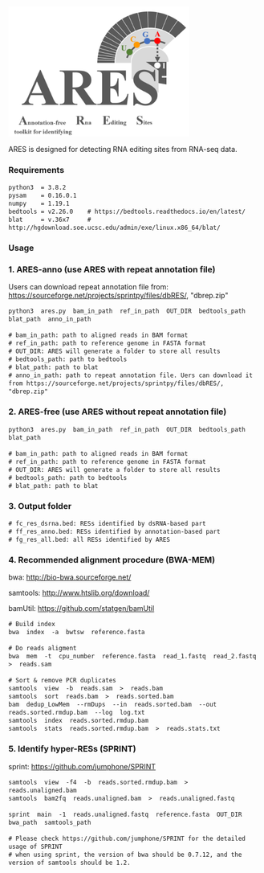 <img src="https://github.com/jumphone/PhenoPro/raw/master/IMG/ARES_logo_text.png" width="360">

ARES is designed for detecting RNA editing sites from RNA-seq data.

### Requirements

    python3  = 3.8.2
    pysam    = 0.16.0.1
    numpy    = 1.19.1
    bedtools = v2.26.0    # https://bedtools.readthedocs.io/en/latest/
    blat     = v.36x7     # http://hgdownload.soe.ucsc.edu/admin/exe/linux.x86_64/blat/



### Usage

### 1. ARES-anno (use ARES with repeat annotation file)

Users can download repeat annotation file from: https://sourceforge.net/projects/sprintpy/files/dbRES/, "dbrep.zip"
    
    python3  ares.py  bam_in_path  ref_in_path  OUT_DIR  bedtools_path  blat_path  anno_in_path
    
    # bam_in_path: path to aligned reads in BAM format
    # ref_in_path: path to reference genome in FASTA format
    # OUT_DIR: ARES will generate a folder to store all results
    # bedtools_path: path to bedtools
    # blat_path: path to blat
    # anno_in_path: path to repeat annotation file. Uers can download it from https://sourceforge.net/projects/sprintpy/files/dbRES/, "dbrep.zip"
 
 
### 2. ARES-free (use ARES without repeat annotation file)    
    
    
    python3  ares.py  bam_in_path  ref_in_path  OUT_DIR  bedtools_path  blat_path 
    
    # bam_in_path: path to aligned reads in BAM format
    # ref_in_path: path to reference genome in FASTA format
    # OUT_DIR: ARES will generate a folder to store all results
    # bedtools_path: path to bedtools
    # blat_path: path to blat

### 3. Output folder

    # fc_res_dsrna.bed: RESs identified by dsRNA-based part
    # ff_res_anno.bed: RESs identified by annotation-based part
    # fg_res_all.bed: all RESs identified by ARES


### 4. Recommended alignment procedure (BWA-MEM)

bwa: http://bio-bwa.sourceforge.net/

samtools: http://www.htslib.org/download/

bamUtil: https://github.com/statgen/bamUtil
    
    # Build index
    bwa  index  -a  bwtsw  reference.fasta 
    
    # Do reads aligment
    bwa  mem  -t  cpu_number  reference.fasta  read_1.fastq  read_2.fastq  >  reads.sam

    # Sort & remove PCR duplicates
    samtools  view  -b  reads.sam  >  reads.bam
    samtools  sort  reads.bam  >  reads.sorted.bam
    bam  dedup_LowMem  --rmDups  --in  reads.sorted.bam  --out  reads.sorted.rmdup.bam  --log  log.txt 
    samtools  index  reads.sorted.rmdup.bam 
    samtools  stats  reads.sorted.rmdup.bam  >  reads.stats.txt   
   
   
### 5. Identify hyper-RESs (SPRINT)

sprint: https://github.com/jumphone/SPRINT

    samtools  view  -f4  -b  reads.sorted.rmdup.bam  >  reads.unaligned.bam
    samtools  bam2fq  reads.unaligned.bam  >  reads.unaligned.fastq
    
    sprint  main  -1  reads.unaligned.fastq  reference.fasta  OUT_DIR  bwa_path  samtools_path
    
    # Please check https://github.com/jumphone/SPRINT for the detailed usage of SPRINT
    # when using sprint, the version of bwa should be 0.7.12, and the version of samtools should be 1.2.
  
  
  
  
